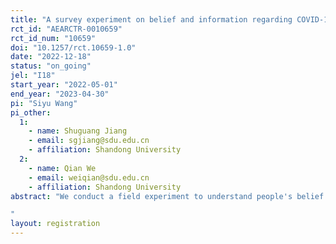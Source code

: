 ```yaml
---
title: "A survey experiment on belief and information regarding COVID-19 in China"
rct_id: "AEARCTR-0010659"
rct_id_num: "10659"
doi: "10.1257/rct.10659-1.0"
date: "2022-12-18"
status: "on_going"
jel: "I18"
start_year: "2022-05-01"
end_year: "2023-04-30"
pi: "Siyu Wang"
pi_other:
  1:
    - name: Shuguang Jiang
    - email: sgjiang@sdu.edu.cn
    - affiliation: Shandong University
  2:
    - name: Qian We
    - email: weiqian@sdu.edu.cn
    - affiliation: Shandong University
abstract: "We conduct a field experiment to understand people's belief and opinions on COVID-19 risk and policies. With intervention, we investigate how people perceive and interpret COVID-19 related information and how they update their beliefs. 
"
layout: registration
---
```


